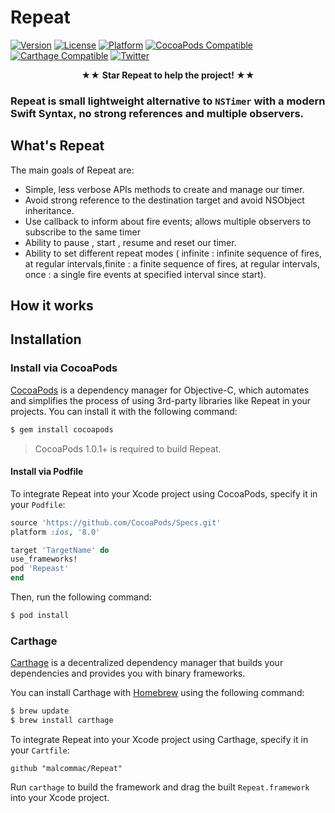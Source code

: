 # Repeat

[![Version](https://img.shields.io/cocoapods/v/Repeat.svg?style=flat)](http://cocoadocs.org/docsets/Repeat) [![License](https://img.shields.io/cocoapods/l/Repeat.svg?style=flat)](http://cocoadocs.org/docsets/Repeat) [![Platform](https://img.shields.io/cocoapods/p/Repeat.svg?style=flat)](http://cocoadocs.org/docsets/Repeat)
[![CocoaPods Compatible](https://img.shields.io/cocoapods/v/Repeat.svg)](https://img.shields.io/cocoapods/v/Repeat.svg)
[![Carthage Compatible](https://img.shields.io/badge/Carthage-compatible-4BC51D.svg?style=flat)](https://github.com/Carthage/Carthage)
[![Twitter](https://img.shields.io/badge/twitter-@danielemargutti-blue.svg?style=flat)](http://twitter.com/danielemargutti)

<p align="center" >★★ <b>Star Repeat to help the project! </b> ★★</p>

### Repeat is small lightweight alternative to `NSTimer` with a modern Swift Syntax, no strong references and multiple observers.

## What's Repeat

The main goals of Repeat are:

* Simple, less verbose APIs methods to create and manage our timer.
* Avoid strong reference to the destination target and avoid NSObject inheritance.
* Use callback to inform about fire events; allows multiple observers to subscribe to the same timer
* Ability to pause , start , resume and reset our timer.
* Ability to set different repeat modes ( infinite : infinite sequence of fires, at regular intervals,finite : a finite sequence of fires, at regular intervals, once : a single fire events at specified interval since start).

## How it works

## Installation

<a name="cocoapods" />

### Install via CocoaPods

[CocoaPods](http://cocoapods.org) is a dependency manager for Objective-C, which automates and simplifies the process of using 3rd-party libraries like Repeat in your projects. You can install it with the following command:

```bash
$ gem install cocoapods
```

> CocoaPods 1.0.1+ is required to build Repeat.

#### Install via Podfile

To integrate Repeat into your Xcode project using CocoaPods, specify it in your `Podfile`:

```ruby
source 'https://github.com/CocoaPods/Specs.git'
platform :ios, '8.0'

target 'TargetName' do
use_frameworks!
pod 'Repeast'
end
```

Then, run the following command:

```bash
$ pod install
```

<a name="carthage" />

### Carthage

[Carthage](https://github.com/Carthage/Carthage) is a decentralized dependency manager that builds your dependencies and provides you with binary frameworks.

You can install Carthage with [Homebrew](http://brew.sh/) using the following command:

```bash
$ brew update
$ brew install carthage
```

To integrate Repeat into your Xcode project using Carthage, specify it in your `Cartfile`:

```ogdl
github "malcommac/Repeat"
```

Run `carthage` to build the framework and drag the built `Repeat.framework` into your Xcode project.

